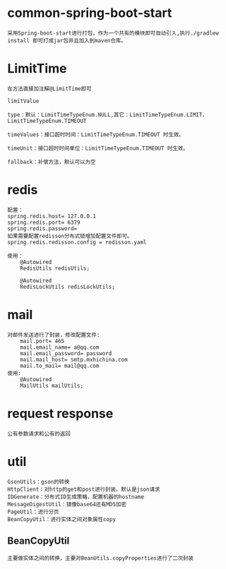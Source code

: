 # common-spring-boot-start
    采用Spring-boot-start进行打包，作为一个共有的模块即可自动引入,执行./gradlew install 即可打成jar包并且加入到maven仓库。


# LimitTime
    在方法直接加注解@LimitTime即可

    limitValue

    type：默认：LimitTimeTypeEnum.NULL,其它：LimitTimeTypeEnum.LIMIT，LimitTimeTypeEnum.TIMEOUT

    timeValues：接口超时时间：LimitTimeTypeEnum.TIMEOUT 时生效。

    timeUnit：接口超时时间单位：LimitTimeTypeEnum.TIMEOUT 时生效。

    fallback：补偿方法，默认可以为空


# redis
    配置：
    spring.redis.host= 127.0.0.1
    spring.redis.port= 6379
    spring.redis.password= 
    如果需要配置redisson分布式锁增加配置文件即可。
    spring.redis.redisson.config = redisson.yaml

    使用：
        @Autowired
        RedisUtils redisUtils;  

        @Autowired
        RedisLockUtils redisLockUtils;  


# mail
    对邮件发送进行了封装，修改配置文件:
        mail.port= 465
        mail.email_name= a@qq.com
        mail.email_password= password
        mail.mail_host= smtp.mxhichina.com
        mail.to_mail= mail@qq.com
    使用:
        @Autowired
        MailUtils mailUtils;

    

# request response
    公有参数请求和公有的返回
# util
    GsonUtils：gson的转换
    HttpClient：对http的get和post进行封装。默认是json请求
    IDGenerate：分布式ID生成策略，配置机器的hostname
    MessageDigestUtil：镜像base64还有MD5加密
    PageUtil：进行分页
    BeanCopyUtil：进行实体之间对象属性copy

## BeanCopyUtil
    主要做实体之间的转换，主要对BeanUtils.copyProperties进行了二次封装




